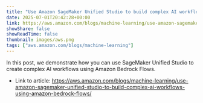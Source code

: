 ```yaml
---
title: "Use Amazon SageMaker Unified Studio to build complex AI workflows using Amazon Bedrock Flows"
date: 2025-07-01T20:42:28+00:00
link: https://aws.amazon.com/blogs/machine-learning/use-amazon-sagemaker-unified-studio-to-build-complex-ai-workflows-using-amazon-bedrock-flows/
showShare: false
showReadTime: false
thumbnail: images/aws.png
tags: ["aws.amazon.com/blogs/machine-learning"]
---
```

In this post, we demonstrate how you can use SageMaker Unified Studio to create complex AI workflows using Amazon Bedrock Flows.

- Link to article: https://aws.amazon.com/blogs/machine-learning/use-amazon-sagemaker-unified-studio-to-build-complex-ai-workflows-using-amazon-bedrock-flows/